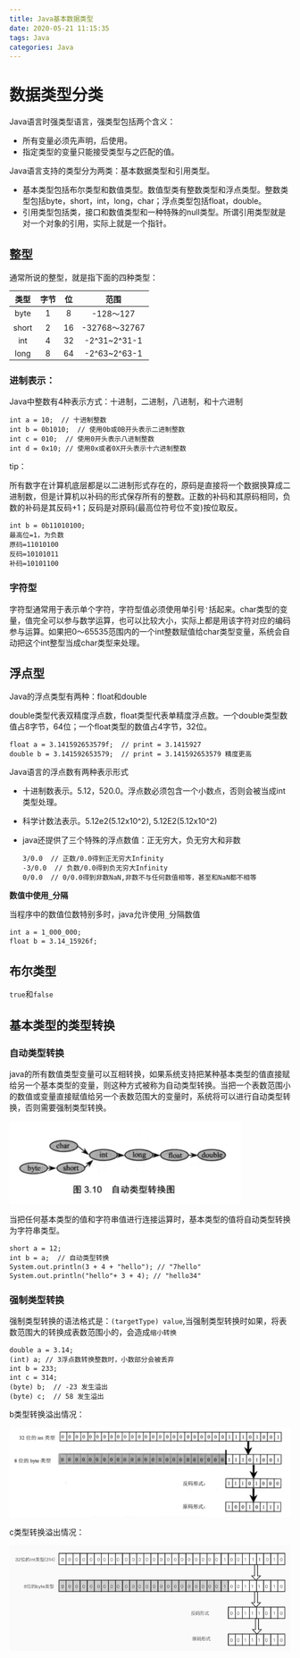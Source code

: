 ```yaml
---
title: Java基本数据类型
date: 2020-05-21 11:15:35
tags: Java
categories: Java
---
```


# 数据类型分类

Java语言时强类型语言，强类型包括两个含义：

- 所有变量必须先声明，后使用。
- 指定类型的变量只能接受类型与之匹配的值。

Java语言支持的类型分为两类：基本数据类型和引用类型。

- 基本类型包括布尔类型和数值类型。数值型类有整数类型和浮点类型。整数类型包括byte，short，int，long，char；浮点类型包括float，double。
- 引用类型包括类，接口和数值类型和一种特殊的null类型。所谓引用类型就是对一个对象的引用，实际上就是一个指针。

<!--more-->

## 整型

通常所说的整型，就是指下面的四种类型：

| 类型  | 字节 |  位  |     范围      |
| :---: | :--: | :--: | :-----------: |
| byte  |  1   |  8   |   -128～127   |
| short |  2   |  16  | -32768～32767 |
|  int  |  4   |  32  | -2^31~2^31-1  |
| long  |  8   |  64  | -2^63~2^63-1  |

### 进制表示：

Java中整数有4种表示方式：十进制，二进制，八进制，和十六进制

```
int a = 10;  // 十进制整数
int b = 0b1010;  // 使用0b或0B开头表示二进制整数
int c = 010;  // 使用0开头表示八进制整数
int d = 0x10; // 使用0x或者0X开头表示十六进制整数
```

tip：

​	所有数字在计算机底层都是以二进制形式存在的，原码是直接将一个数据换算成二进制数，但是计算机以补码的形式保存所有的整数。正数的补码和其原码相同，负数的补码是其反码+1；反码是对原码(最高位符号位不变)按位取反。

```
int b = 0b11010100;
最高位=1，为负数
原码=11010100
反码=10101011
补码=10101100
```

### 字符型

字符型通常用于表示单个字符，字符型值必须使用单引号`'`括起来。char类型的变量，值完全可以参与数学运算，也可以比较大小，实际上都是用该字符对应的编码参与运算。如果把0～65535范围内的一个int整数赋值给char类型变量，系统会自动把这个int整型当成char类型来处理。

## 浮点型

Java的浮点类型有两种：float和double

double类型代表双精度浮点数，float类型代表单精度浮点数。一个double类型数值占8字节，64位；一个float类型的数值占4字节，32位。

```
float a = 3.141592653579f;  // print = 3.1415927
double b = 3.141592653579;  // print = 3.141592653579 精度更高
```

Java语言的浮点数有两种表示形式

- 十进制数表示。5.12，520.0。浮点数必须包含一个小数点，否则会被当成int类型处理。

- 科学计数法表示。5.12e2(5.12x10^2), 5.12E2(5.12x10^2)

- java还提供了三个特殊的浮点数值：正无穷大，负无穷大和非数

  ```
  3/0.0  // 正数/0.0得到正无穷大Infinity
  -3/0.0  // 负数/0.0得到负无穷大Infinity
  0/0.0  // 0/0.0得到非数NaN,非数不与任何数值相等，甚至和NaN都不相等
  ```

**数值中使用`_`分隔**

当程序中的数值位数特别多时，java允许使用`_`分隔数值

```
int a = 1_000_000;
float b = 3.14_15926f;
```

## 布尔类型

`true`和`false`

## 基本类型的类型转换

### 自动类型转换

java的所有数值类型变量可以互相转换，如果系统支持把某种基本类型的值直接赋给另一个基本类型的变量，则这种方式被称为自动类型转换。当把一个表数范围小的数值或变量直接赋值给另一个表数范围大的变量时，系统将可以进行自动类型转换，否则需要强制类型转换。

![自动类型转换图](./Java基本数据类型/1.png)

当把任何基本类型的值和字符串值进行连接运算时，基本类型的值将自动类型转换为字符串类型。

```
short a = 12;
int b = a;  // 自动类型转换
System.out.println(3 + 4 + "hello"); // "7hello"
System.out.println("hello"+ 3 + 4); // "hello34"
```

### 强制类型转换

强制类型转换的语法格式是：`(targetType) value`,当强制类型转换时如果，将表数范围大的转换成表数范围小的，会造成`缩小转换`	

```)
double a = 3.14;
(int) a; // 3浮点数转换整数时，小数部分会被丢弃
int b = 233;
int c = 314;
(byte) b;  // -23 发生溢出
(byte) c;  // 58 发生溢出
```

b类型转换溢出情况：

![233溢出](Java基本数据类型/2.png)

c类型转换溢出情况：

![c溢出](Java基本数据类型/3.png)

